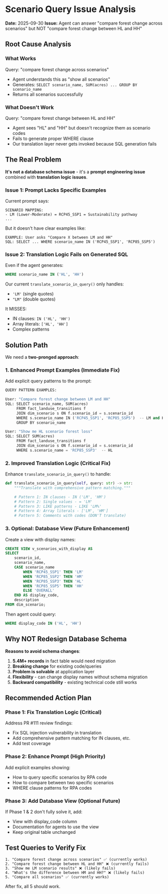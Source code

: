 # Scenario Query Issue Analysis

**Date:** 2025-09-30
**Issue:** Agent can answer "compare forest change across scenarios" but NOT "compare forest change between HL and HH"

## Root Cause Analysis

### What Works
Query: "compare forest change across scenarios"
- Agent understands this as "show all scenarios"
- Generates: `SELECT scenario_name, SUM(acres) ... GROUP BY scenario_name`
- Returns all scenarios successfully

### What Doesn't Work
Query: "compare forest change between HL and HH"
- Agent sees "HL" and "HH" but doesn't recognize them as scenario codes
- Fails to generate proper WHERE clause
- Our translation layer never gets invoked because SQL generation fails

## The Real Problem

**It's not a database schema issue** - it's a **prompt engineering issue** combined with **translation logic issues**.

### Issue 1: Prompt Lacks Specific Examples

Current prompt says:
```
SCENARIO MAPPING:
- LM (Lower-Moderate) = RCP45_SSP1 = Sustainability pathway
...
```

But it doesn't have clear examples like:
```
EXAMPLE: User asks "Compare X between LM and HH"
SQL: SELECT ... WHERE scenario_name IN ('RCP45_SSP1', 'RCP85_SSP5')
```

### Issue 2: Translation Logic Fails on Generated SQL

Even if the agent generates:
```sql
WHERE scenario_name IN ('HL', 'HH')
```

Our current `translate_scenario_in_query()` only handles:
- `'LM'` (single quotes)
- `"LM"` (double quotes)

It MISSES:
- IN clauses: `IN ('HL', 'HH')`
- Array literals: `['HL', 'HH']`
- Complex patterns

## Solution Path

We need a **two-pronged approach**:

### 1. Enhanced Prompt Examples (Immediate Fix)

Add explicit query patterns to the prompt:

```python
QUERY PATTERN EXAMPLES:

User: "Compare forest change between LM and HH"
SQL: SELECT scenario_name, SUM(acres)
     FROM fact_landuse_transitions f
     JOIN dim_scenario s ON f.scenario_id = s.scenario_id
     WHERE s.scenario_name IN ('RCP45_SSP1', 'RCP85_SSP5')  -- LM and HH
     GROUP BY scenario_name

User: "Show me HL scenario forest loss"
SQL: SELECT SUM(acres)
     FROM fact_landuse_transitions f
     JOIN dim_scenario s ON f.scenario_id = s.scenario_id
     WHERE s.scenario_name = 'RCP85_SSP3'  -- HL
```

### 2. Improved Translation Logic (Critical Fix)

Enhance `translate_scenario_in_query()` to handle:

```python
def translate_scenario_in_query(self, query: str) -> str:
    """Translate with comprehensive pattern matching."""

    # Pattern 1: IN clauses - IN ('LM', 'HM')
    # Pattern 2: Single values - = 'LM'
    # Pattern 3: LIKE patterns - LIKE 'LM%'
    # Pattern 4: Array literals - ['LM', 'HM']
    # Pattern 5: Comments with codes (DON'T translate)
```

### 3. Optional: Database View (Future Enhancement)

Create a view with display names:

```sql
CREATE VIEW v_scenarios_with_display AS
SELECT
    scenario_id,
    scenario_name,
    CASE scenario_name
        WHEN 'RCP45_SSP1' THEN 'LM'
        WHEN 'RCP85_SSP2' THEN 'HM'
        WHEN 'RCP85_SSP3' THEN 'HL'
        WHEN 'RCP85_SSP5' THEN 'HH'
        ELSE 'OVERALL'
    END AS display_code,
    description
FROM dim_scenario;
```

Then agent could query:
```sql
WHERE display_code IN ('HL', 'HH')
```

## Why NOT Redesign Database Schema

**Reasons to avoid schema changes**:
1. **5.4M+ records** in fact table would need migration
2. **Breaking change** for existing code/queries
3. **Problem is solvable** at application layer
4. **Flexibility** - can change display names without schema migration
5. **Backward compatibility** - existing technical code still works

## Recommended Action Plan

### Phase 1: Fix Translation Logic (Critical)
Address PR #111 review findings:
- Fix SQL injection vulnerability in translation
- Add comprehensive pattern matching for IN clauses, etc.
- Add test coverage

### Phase 2: Enhance Prompt (High Priority)
Add explicit examples showing:
- How to query specific scenarios by RPA code
- How to compare between two specific scenarios
- WHERE clause patterns for RPA codes

### Phase 3: Add Database View (Optional Future)
If Phase 1 & 2 don't fully solve it, add:
- View with display_code column
- Documentation for agents to use the view
- Keep original table unchanged

## Test Queries to Verify Fix

```
1. "Compare forest change across scenarios" ✅ (currently works)
2. "Compare forest change between HL and HH" ❌ (currently fails)
3. "Show me LM scenario results" ❌ (likely fails)
4. "What's the difference between HM and HH?" ❌ (likely fails)
5. "Compare all scenarios" ✅ (currently works)
```

After fix, all 5 should work.